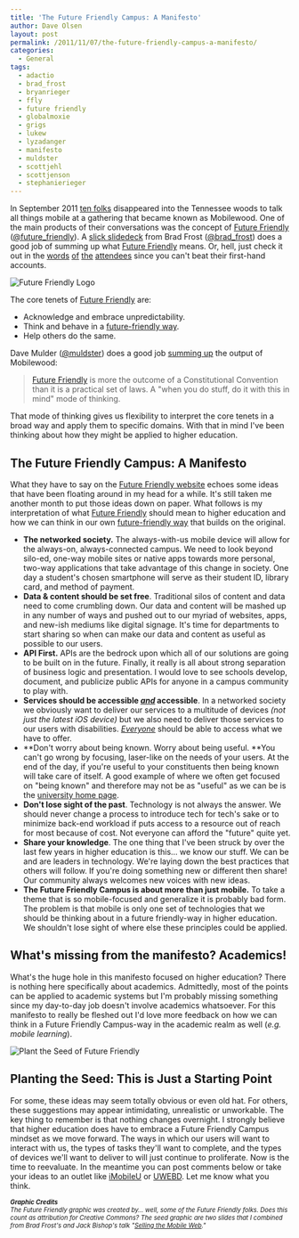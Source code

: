 ```yaml
---
title: 'The Future Friendly Campus: A Manifesto'
author: Dave Olsen
layout: post
permalink: /2011/11/07/the-future-friendly-campus-a-manifesto/
categories:
  - General
tags:
  - adactio
  - brad_frost
  - bryanrieger
  - ffly
  - future friendly
  - globalmoxie
  - grigs
  - lukew
  - lyzadanger
  - manifesto
  - muldster
  - scottjehl
  - scottjenson
  - stephanierieger
---
```

In September 2011 [ten folks][1] disappeared into the Tennessee woods to talk all things mobile at a gathering that became known as Mobilewood. One of the main products of their conversations was the concept of [Future Friendly][2] ([@future_friendly][3]). A [slick slidedeck][4] from Brad Frost ([@brad_frost][5]) does a good job of summing up what [Future Friendly][2] means. Or, hell, just check it out in the [words][6] [of][7] [the][8] [attendees][9] since you can't beat their first-hand accounts.

<img title="Future Friendly Logo" src="/wp-content/uploads/2011/10/fflogo_500px.png" alt="Future Friendly Logo" />

The core tenets of [Future Friendly][11] are:

*   Acknowledge and embrace unpredictability.
*   Think and behave in a <a href="http://futurefriend.ly/thinking.html">future-friendly way</a>.
*   Help others do the same.

Dave Mulder ([@muldster][12]) does a good job [summing up][13] the output of Mobilewood:

> [Future Friendly][11] is more the outcome of a Constitutional Convention than it is a practical set of laws. A "when you do stuff, do it with this in mind" mode of thinking.

That mode of thinking gives us flexibility to interpret the core tenets in a broad way and apply them to specific domains. With that in mind I've been thinking about how they might be applied to higher education.

## The Future Friendly Campus: A Manifesto

What they have to say on the [Future Friendly website][2] echoes some ideas that have been floating around in my head for a while. It's still taken me another month to put those ideas down on paper. What follows is my interpretation of what [Future Friendly][2] should mean to higher education and how we can think in our own [future-friendly way][14] that builds on the original.

*   **The networked society.** The always-with-us mobile device will allow for the always-on, always-connected campus. We need to look beyond silo-ed, one-way mobile sites or native apps towards more personal, two-way applications that take advantage of this change in society. One day a student's chosen smartphone will serve as their student ID, library card, and method of payment.
*   **Data & content should be set free**. Traditional silos of content and data need to come crumbling down. Our data and content will be mashed up in any number of ways and pushed out to our myriad of websites, apps, and new-ish mediums like digital signage. It's time for departments to start sharing so when can make our data and content as useful as possible to our users.
*   **API First.** APIs are the bedrock upon which all of our solutions are going to be built on in the future. Finally, it really is all about strong separation of business logic and presentation. I would love to see schools develop, document, and publicize public APIs for anyone in a campus community to play with.
*   **Services should be accessible *<span style="text-decoration: underline;">and</span>* accessible**. In a networked society we obviously want to deliver our services to a multitude of devices *(not just the latest iOS device)* but we also need to deliver those services to our users with disabilities. <span style="text-decoration: underline;"><em>Everyone</em></span> should be able to access what we have to offer.
*   **Don't worry about being known. Worry about being useful. **You can't go wrong by focusing, laser-like on the needs of your users. At the end of the day, if you're useful to your constituents then being known will take care of itself. A good example of where we often get focused on "being known" and therefore may not be as "useful" as we can be is the [university home page][15].
*   **Don't lose sight of the past**. Technology is not always the answer. We should never change a process to introduce tech for tech's sake or to minimize back-end workload if puts access to a resource out of reach for most because of cost. Not everyone can afford the "future" quite yet.
*   **Share your knowledge**. The one thing that I've been struck by over the last few years in higher education is this… we know our stuff. We can be and are leaders in technology. We're laying down the best practices that others will follow. If you're doing something new or different then share! Our community always welcomes new voices with new ideas.
*   ****The Future Friendly Campus is about more than just mobile.**** To take a theme that is so mobile-focused and generalize it is probably bad form. The problem is that mobile is only one set of technologies that we should be thinking about in a future friendly-way in higher education. We shouldn't lose sight of where else these principles could be applied.

## What's missing from the manifesto? Academics!

What's the huge hole in this manifesto focused on higher education? There is nothing here specifically about academics. Admittedly, most of the points can be applied to academic systems but I'm probably missing something since my day-to-day job doesn't involve academics whatsoever. For this manifesto to really be fleshed out I'd love more feedback on how we can think in a Future Friendly Campus-way in the academic realm as well (*e.g. mobile learning*).

<img title="Plant the Seed of Future Friendly" src="/wp-content/uploads/2011/11/plant-the-seed.gif" alt="Plant the Seed of Future Friendly" />

## Planting the Seed: This is Just a Starting Point

For some, these ideas may seem totally obvious or even old hat. For others, these suggestions may appear intimidating, unrealistic or unworkable. The key thing to remember is that nothing changes overnight. I strongly believe that higher education does have to embrace a Future Friendly Campus mindset as we move forward. The ways in which our users will want to interact with us, the types of tasks they'll want to complete, and the types of devices we'll want to deliver to will just continue to proliferate. Now is the time to reevaluate. In the meantime you can post comments below or take your ideas to an outlet like [iMobileU][17] or [UWEBD][18]. Let me know what you think.

<small style="font-size: 0.8em;"><em><strong>Graphic Credits</strong><br /> The Future Friendly graphic was created by… well, some of the Future Friendly folks. Does this count as attribution for Creative Commons? The seed graphic are two slides that I combined from Brad Frost's and Jack Bishop's talk "<a href="http://speakerdeck.com/u/brad_frost/p/selling-the-mobile-web">Selling the Mobile Web</a>."</em></small>

 [1]: https://twitter.com/#!/grigs/mobilewood/members
 [2]: http://futurefriend.ly/
 [3]: http://twitter.com/future_friendly/
 [4]: http://speakerdeck.com/u/brad_frost/p/for-a-future-friendly-web
 [5]: http://twitter.com/brad_frost/
 [6]: http://adactio.com/journal/4873/
 [7]: http://globalmoxie.com/blog/future-friendly-mobilewood.shtml
 [8]: http://bradfrostweb.com/blog/web/future-friendly/
 [9]: http://www.lukew.com/ff/entry.asp?1407
 [10]: http://www.dmolsen.com/mobile-in-higher-ed/wp-content/uploads/2011/10/fflogo_500px.png
 [11]: http://futurefriend.ly
 [12]: http://twitter.com/muldster
 [13]: http://www.davemulder.com/articles/future-friendly-my-take-a-critique-and-a-criticism/
 [14]: http://futurefriend.ly/thinking.html
 [15]: http://xkcd.com/773/
 [16]: http://www.dmolsen.com/mobile-in-higher-ed/wp-content/uploads/2011/11/plant-the-seed.gif
 [17]: http://imobileu.org/
 [18]: http://cuwebd.ning.com/